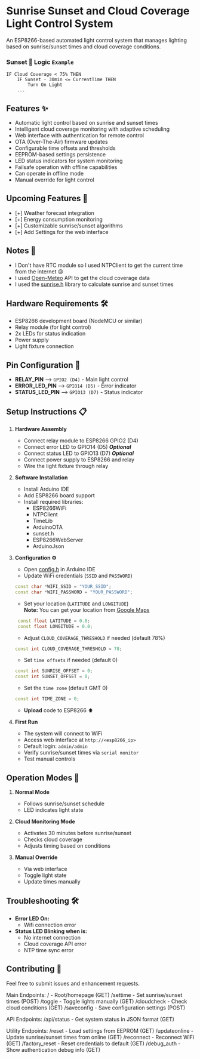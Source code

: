 # Sunrise Sunset and Cloud Coverage Light Control System

An ESP8266-based automated light control system that manages lighting based on sunrise/sunset times and cloud coverage conditions.

### Sunset 🌇 Logic `Example`
```
IF Cloud Coverage < 75% THEN
    IF Sunset - 30min <= CurrentTime THEN
        Turn On Light
    ...
```

## Features ✨

- Automatic light control based on sunrise and sunset times
- Intelligent cloud coverage monitoring with adaptive scheduling
- Web interface with authentication for remote control
- OTA (Over-The-Air) firmware updates
- Configurable time offsets and thresholds
- EEPROM-based settings persistence
- LED status indicators for system monitoring
- Failsafe operation with offline capabilities
- Can operate in offline mode 
- Manual override for light control

## Upcoming Features 🚀

- [+] Weather forecast integration
- [+] Energy consumption monitoring
- [+] Customizable sunrise/sunset algorithms
- [+] Add Settings for the web interface



## Notes 📝
- I Don't have RTC module so I used NTPClient to get the current time from the internet 😢
- I used [Open-Meteo](https://open-meteo.com/) API to get the cloud coverage data
- I used the [sunrise.h](https://github.com/buelowp/sunset) library to calculate sunrise and sunset times

## Hardware Requirements 🛠️

- ESP8266 development board (NodeMCU or similar)
- Relay module (for light control)
- 2x LEDs for status indication
- Power supply
- Light fixture connection

## Pin Configuration 🔢

- **RELAY_PIN** --> `GPIO2 (D4)` - Main light control
- **ERROR_LED_PIN** --> `GPIO14 (D5)` - Error indicator
- **STATUS_LED_PIN** --> `GPIO13 (D7)` - Status indicator

## Setup Instructions 📋

1. **Hardware Assembly**
   - Connect relay module to ESP8266 GPIO2 (D4)
   - Connect error LED to GPIO14 (D5) ***Optional***
   - Connect status LED to GPIO13 (D7) ***Optional***
   - Connect power supply to ESP8266 and relay
   - Wire the light fixture through relay

2. **Software Installation**
   - Install Arduino IDE
   - Add ESP8266 board support
   - Install required libraries:
     * ESP8266WiFi
     * NTPClient
     * TimeLib
     * ArduinoOTA
     * sunset.h
     * ESP8266WebServer
     * ArduinoJson

3. **Configuration ⚙️**
   - Open [config.h](config.h) in Arduino IDE
   - Update WiFi credentials (`SSID` and `PASSWORD`)
   ```cpp	
   const char *WIFI_SSID = "YOUR_SSID";
   const char *WIFI_PASSWORD = "YOUR_PASSWORD";
    ```
   - Set your location (`LATITUDE` and `LONGITUDE`)<br>
   **Note:** You can get your location from [Google Maps](https://www.google.com/maps)
    ```cpp
     const float LATITUDE = 0.0;
     const float LONGITUDE = 0.0;
     ```
   - Adjust `CLOUD_COVERAGE_THRESHOLD` if needed (default 78%)
    
    ```cpp
    const int CLOUD_COVERAGE_THRESHOLD = 78;
    ```    
    - Set `time offsets` if needed (default 0)
     ```cpp
    const int SUNRISE_OFFSET = 0;
    const int SUNSET_OFFSET = 0;
    ```
    - Set the `time zone` (default GMT 0)
    ```cpp
    const int TIME_ZONE = 0;
    ```
   - **Upload** code to ESP8266 ⬆️

4. **First Run**
   - The system will connect to WiFi
   - Access web interface at ``http://<esp8266_ip>``
   - Default login: ``admin/admin``
   - Verify sunrise/sunset times via ``serial monitor``
   - Test manual controls

## Operation Modes 🔄

1. **Normal Mode**
   - Follows sunrise/sunset schedule
   - LED indicates light state

2. **Cloud Monitoring Mode**
   - Activates 30 minutes before sunrise/sunset
   - Checks cloud coverage
   - Adjusts timing based on conditions

3. **Manual Override**
   - Via web interface
   - Toggle light state
   - Update times manually

## Troubleshooting 🛠️

- **Error LED On:**
    - Wifi connection error
- **Status LED Blinking when is:**
    - No internet connection
    - Cloud coverage API error
    - NTP time sync error


## Contributing 🤝

Feel free to submit issues and enhancement requests.


Main Endpoints:
/ - Root/homepage (GET)
/settime - Set sunrise/sunset times (POST)
/toggle - Toggle lights manually (GET)
/cloudcheck - Check cloud conditions (GET)
/saveconfig - Save configuration settings (POST)

API Endpoints:
/api/status - Get system status in JSON format (GET)

Utility Endpoints:
/reset - Load settings from EEPROM (GET)
/updateonline - Update sunrise/sunset times from online (GET)
/reconnect - Reconnect WiFi (GET)
/factory_reset - Reset credentials to default (GET)
/debug_auth - Show authentication debug info (GET)

